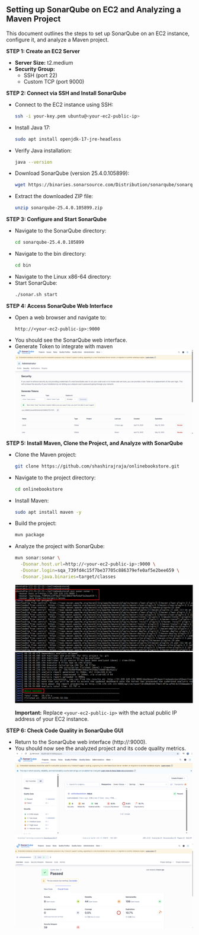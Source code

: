 ## Setting up SonarQube on EC2 and Analyzing a Maven Project

This document outlines the steps to set up SonarQube on an EC2 instance, configure it, and analyze a Maven project.

**STEP 1: Create an EC2 Server**

* **Server Size:** t2.medium
* **Security Group:**
    * SSH (port 22)
    * Custom TCP (port 9000)

**STEP 2: Connect via SSH and Install SonarQube**

* Connect to the EC2 instance using SSH:
    ```bash
    ssh -i your-key.pem ubuntu@<your-ec2-public-ip>
    ```
* Install Java 17:
    ```bash
    sudo apt install openjdk-17-jre-headless
    ```
* Verify Java installation:
    ```bash
    java --version
    ```
* Download SonarQube (version 25.4.0.105899):
    ```bash
    wget https://binaries.sonarsource.com/Distribution/sonarqube/sonarqube-25.4.0.105899.zip
    ```
* Extract the downloaded ZIP file:
    ```bash
    unzip sonarqube-25.4.0.105899.zip
    ```

**STEP 3: Configure and Start SonarQube**

* Navigate to the SonarQube directory:
    ```bash
    cd sonarqube-25.4.0.105899
    ```
* Navigate to the bin directory:
    ```bash
    cd bin
    ```
* Navigate to the Linux x86-64 directory:
* Start SonarQube:
    ```bash
    ./sonar.sh start
    ```

**STEP 4: Access SonarQube Web Interface**

* Open a web browser and navigate to:
    ```
    http://<your-ec2-public-ip>:9000
    ```
* You should see the SonarQube web interface.
* Generate Token to integrate with maven
  ![](./Images/iiii.png)

**STEP 5: Install Maven, Clone the Project, and Analyze with SonarQube**

* Clone the Maven project:
    ```bash
    git clone https://github.com/shashirajraja/onlinebookstore.git
    ```
* Navigate to the project directory:
    ```bash
    cd onlinebookstore
    ```
* Install Maven:
    ```bash
    sudo apt install maven -y
    ```
* Build the project:
    ```bash
    mvn package
    ```
* Analyze the project with SonarQube:
    ```bash
    mvn sonar:sonar \
      -Dsonar.host.url=http://<your-ec2-public-ip>:9000 \
      -Dsonar.login=sqa_739fd4c15f7be37705c886379efe0af5e2bee659 \
      -Dsonar.java.binaries=target/classes
    ```
    ![](./Images/yyy.png)
    ![](./Images/y1.png)

    **Important:** Replace `<your-ec2-public-ip>` with the actual public IP address of your EC2 instance.

**STEP 6: Check Code Quality in SonarQube GUI**

* Return to the SonarQube web interface (http://<your-ec2-public-ip>:9000).
* You should now see the analyzed project and its code quality metrics.
  ![](./Images/ii.png)
  ![](./Images/iii.png)
